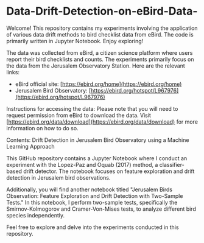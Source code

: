 # Data-Drift-Detection-on-eBird-Data-
Welcome! This repository contains my experiments involving the application of various data drift methods to bird checklist data from eBird.
The code is primarily written in Jupyter Notebook. Enjoy exploring!

The data was collected from eBird, a citizen science platform where users report their bird checklists and counts. The experiments primarily focus on the data from the Jerusalem Observatory Station. Here are the relevant links:

- eBird official site: [https://ebird.org/home](https://ebird.org/home)
- Jerusalem Bird Observatory: [https://ebird.org/hotspot/L967976](https://ebird.org/hotspot/L967976)

Instructions for accessing the data: Please note that you will need to request permission from eBird to download the data. Visit [https://ebird.org/data/download](https://ebird.org/data/download) for more information on how to do so.

Contents: Drift Detection in Jerusalem Bird Observatory using a Machine Learning Approach

This GitHub repository contains a Jupyter Notebook where I conduct an experiment with the Lopez-Paz and Oquab (2017) method, a classifier-based drift detector. The notebook focuses on feature exploration and drift detection in Jerusalem bird observations.

Additionally, you will find another notebook titled "Jerusalem Birds Observation: Feature Exploration and Drift Detection with Two-Sample Tests." In this notebook, I perform two-sample tests, specifically the Smirnov-Kolmogorov and Cramer-Von-Mises tests, to analyze different bird species independently.

Feel free to explore and delve into the experiments conducted in this repository.



